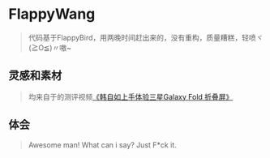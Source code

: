 # FlappyWang
>代码基于FlappyBird，用两晚时间赶出来的，没有重构，质量糟糕，轻喷ヾ(≧O≦)〃嗷~

## 灵感和素材
>均来自于的测评视频[《韩自如上手体验三星Galaxy Fold 折叠屏》](https://www.bilibili.com/video/av49485348)

## 体会
> Awesome man! What can i say? Just F*ck it.
